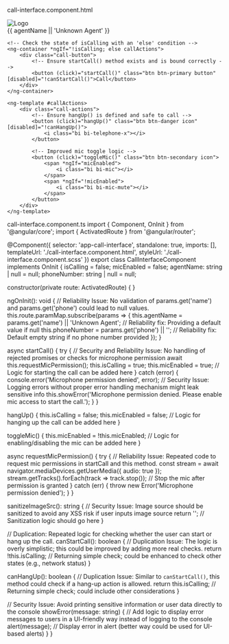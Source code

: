 
call-interface.component.html 

<div class="container text-center">
    <div class="logo">
        <!-- Ensure the image source is valid and sanitized to prevent XSS -->
        <img [src]="sanitizeImageSrc()" alt="Logo" class="logo-img" />
    </div>
    <div class="agentname">
        <!-- Null check for agentName to prevent rendering undefined/null values -->
        {{ agentName || 'Unknown Agent' }}
    </div>

    <!-- Check the state of isCalling with an 'else' condition -->
    <ng-container *ngIf="!isCalling; else callActions">
        <div class="call-button">
            <!-- Ensure startCall() method exists and is bound correctly -->
            <button (click)="startCall()" class="btn btn-primary button" [disabled]="!canStartCall()">Call</button>
        </div>
    </ng-container>

    <ng-template #callActions>
        <div class="call-actions">
            <!-- Ensure hangUp() is defined and safe to call -->
            <button (click)="hangUp()" class="btn btn-danger icon" [disabled]="!canHangUp()">
                <i class="bi bi-telephone-x"></i>      
            </button>

            <!-- Improved mic toggle logic -->
            <button (click)="toggleMic()" class="btn btn-secondary icon">
                <span *ngIf="micEnabled">
                    <i class="bi bi-mic"></i>
                </span>
                <span *ngIf="!micEnabled">
                    <i class="bi bi-mic-mute"></i>
                </span>
            </button>
        </div>
    </ng-template>
</div>

call-interface.component.ts
import { Component, OnInit } from '@angular/core';
import { ActivatedRoute } from '@angular/router';

@Component({
  selector: 'app-call-interface',
  standalone: true,
  imports: [],
  templateUrl: './call-interface.component.html',
  styleUrl: './call-interface.component.scss'
})
export class CallInterfaceComponent implements OnInit {
  isCalling = false;
  micEnabled = false;
  agentName: string | null = null;
  phoneNumber: string | null = null;

  constructor(private route: ActivatedRoute) { }

  ngOnInit(): void {
    // Reliability Issue: No validation of params.get('name') and params.get('phone') could lead to null values.
    this.route.paramMap.subscribe(params => {
      this.agentName = params.get('name') || 'Unknown Agent';  // Reliability fix: Providing a default value if null
      this.phoneNumber = params.get('phone') || '';  // Reliability fix: Default empty string if no phone number provided
    });
  }

  async startCall() {
    try {
      // Security and Reliability Issue: No handling of rejected promises or checks for microphone permission
      await this.requestMicPermission();
      this.isCalling = true;
      this.micEnabled = true;
      // Logic for starting the call can be added here
    } catch (error) {
      console.error('Microphone permission denied', error);
      // Security Issue: Logging errors without proper error handling mechanism might leak sensitive info
      this.showError('Microphone permission denied. Please enable mic access to start the call.');
    }
  }

  hangUp() {
    this.isCalling = false;
    this.micEnabled = false;
    // Logic for hanging up the call can be added here
  }

  toggleMic() {
    this.micEnabled = !this.micEnabled;
    // Logic for enabling/disabling the mic can be added here
  }

  async requestMicPermission() {
    try {
      // Reliability Issue: Repeated code to request mic permissions in startCall and this method.
      const stream = await navigator.mediaDevices.getUserMedia({ audio: true });
      stream.getTracks().forEach(track => track.stop()); // Stop the mic after permission is granted
    } catch (err) {
      throw new Error('Microphone permission denied');
    }
  }

  sanitizeImageSrc(): string {
    // Security Issue: Image source should be sanitized to avoid any XSS risk if user inputs image source
    return '';  // Sanitization logic should go here
  }

  // Duplication: Repeated logic for checking whether the user can start or hang up the call.
  canStartCall(): boolean {
    // Duplication Issue: The logic is overly simplistic; this could be improved by adding more real checks.
    return !this.isCalling;  // Returning simple check; could be enhanced to check other states (e.g., network status)
  }

  canHangUp(): boolean {
    // Duplication Issue: Similar to `canStartCall()`, this method could check if a hang-up action is allowed.
    return this.isCalling;  // Returning simple check; could include other considerations
  }

  // Security Issue: Avoid printing sensitive information or user data directly to the console
  showError(message: string) {
    // Add logic to display error messages to users in a UI-friendly way instead of logging to the console
    alert(message); // Display error in alert (better way could be used for UI-based alerts)
  }
}
